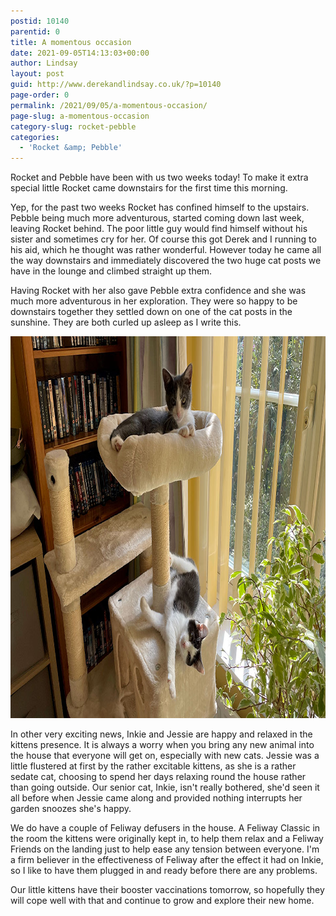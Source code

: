 ```yaml
---
postid: 10140
parentid: 0
title: A momentous occasion
date: 2021-09-05T14:13:03+00:00
author: Lindsay
layout: post
guid: http://www.derekandlindsay.co.uk/?p=10140
page-order: 0
permalink: /2021/09/05/a-momentous-occasion/
page-slug: a-momentous-occasion
category-slug: rocket-pebble
categories:
  - 'Rocket &amp; Pebble'
---
```

Rocket and Pebble have been with us two weeks today! To make it extra special little Rocket came downstairs for the first time this morning.

Yep, for the past two weeks Rocket has confined himself to the upstairs. Pebble being much more adventurous, started coming down last week, leaving Rocket behind. The poor little guy would find himself without his sister and sometimes cry for her. Of course this got Derek and I running to his aid, which he thought was rather wonderful. However today he came all the way downstairs and immediately discovered the two huge cat posts we have in the lounge and climbed straight up them.

Having Rocket with her also gave Pebble extra confidence and she was much more adventurous in her exploration. They were so happy to be downstairs together they settled down on one of the cat posts in the sunshine. They are both curled up asleep as I write this.

<img src="/wp-content/uploads/2021/09/post_1187.jpg" alt="Our new kittens enjoying a cat post in the sunshine" title="Our new kittens enjoying a cat post in the sunshine" width="940" height="611" class="aligncenter size-full wp-image-10160" /> 

In other very exciting news, Inkie and Jessie are happy and relaxed in the kittens presence. It is always a worry when you bring any new animal into the house that everyone will get on, especially with new cats. Jessie was a little flustered at first by the rather excitable kittens, as she is a rather sedate cat, choosing to spend her days relaxing round the house rather than going outside. Our senior cat, Inkie, isn't really bothered, she'd seen it all before when Jessie came along and provided nothing interrupts her garden snoozes she's happy.

We do have a couple of Feliway defusers in the house. A Feliway Classic in the room the kittens were originally kept in, to help them relax and a Feliway Friends on the landing just to help ease any tension between everyone. I'm a firm believer in the effectiveness of Feliway after the effect it had on Inkie, so I like to have them plugged in and ready before there are any problems.

Our little kittens have their booster vaccinations tomorrow, so hopefully they will cope well with that and continue to grow and explore their new home.